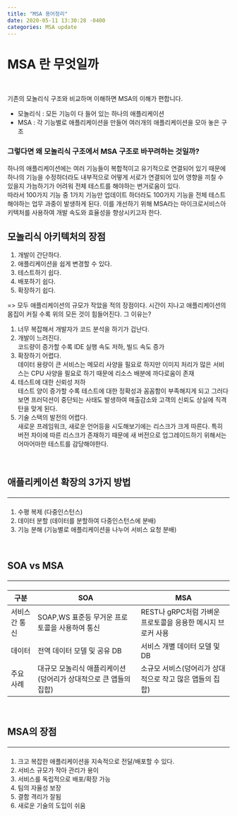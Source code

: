 ```yaml
---
title: "MSA 용어정리"
date: 2020-05-11 13:30:28 -0400
categories: MSA update
---
```


# MSA 란 무엇일까
<br>

기존의 모놀리식 구조와 비교하며 이해하면 MSA의 이해가 편합니다.
- 모놀리식 : 모든 기능이 다 들어 있는 하나의 애플리케이션
- MSA : 각 기능별로 애플리케이션을 만들어 여러개의 애플리케이션을 모아 놓은 구조

### 그렇다면 왜 모놀리식 구조에서 MSA 구조로 바꾸려하는 것일까?

하나의 애플리케이션에는 여러 기능들이 복합적이고 유기적으로 연결되어 있기 때문에 하나의 기능을 수정하더라도 내부적으로 어떻게 서로가 연결되어 있어 영향을 끼칠 수 있을지 가늠하기가 어려워 전체 테스트를 해야하는 번거로움이 있다. <br>
 따라서 100가지 기능 중 1가지 기능만 업데이트 하더라도 100가지 기능을 전체 테스트 해야하는 업무 과중이 발생하게 된다. 이를 개선하기 위해 MSA라는 마이크로서비스아키텍처를 사용하여 개발 속도와 효율성을 향상시키고자 한다.

 ## 모놀리식 아키텍처의 장점
 1. 개발이 간단하다.
 2. 애플리케이션을 쉽게 변경할 수 있다.
 3. 테스트하기 쉽다.
 4. 배포하기 쉽다.
 5. 확장하기 쉽다.

=> 모두 애플리케이션의 규모가 작았을 적의 장점이다.
시간이 지나고 애플리케이션의 몸집이 커질 수록 위의 모든 것이 힘들어진다.
그 이유는?<br>
1. 너무 복잡해서 개발자가 코드 분석을 하기가 겁난다.
2. 개발이 느려진다.<br>코드량이 증가할 수록 IDE 실행 속도 저하, 빌드 속도 증가
3. 확장하기 어렵다. <br>데이터 용량이 큰 서비스는 메모리 사양을 필요로 하지만 이미지 처리가 많은 서비스는 CPU 사양을 필요로 하기 때문에 리소스 배분에 까다로움이 존재
4. 테스트에 대한 신뢰성 저하 
<br> 테스트 양이 증가할 수록 테스트에 대한 정확성과 꼼꼼함이 부족해지게 되고 그러다 보면 프러덕션이 중단되는 사태도 발생하여 매출감소와 고객의 신뢰도 상실에 직격탄을 맞게 된다.
5. 기술 스택의 발전의 어렵다.
<br> 새로운 프레임워크, 새로운 언어등을 시도해보기에는 리스크가 크게 따른다. 특히 버전 차이에 따른 리스크가 존재하기 때문에 새 버전으로 업그레이드하기 위해서는 어마어마한 테스트를 감당해야한다.


<br>

## 애플리케이션 확장의 3가지 방법 <hr>
1. 수평 복제 (다중인스턴스)
2. 데이터 분할  (데이터를 분할하여 다중인스턴스에 분배)
3. 기능 분해 (기능별로 애플리케이션을 나누어 서비스 요청 분배)

<br>

## SOA vs MSA <hr>
|구분|SOA|MSA|
|----|-----|-------|
|서비스간 통신| SOAP,WS 표준등 무거운 프로토콜을 사용하여 통신|REST나 gRPC처럼 가벼운 프로토콜을 응용한 메시지 브로커 사용|
|데이터|전역 데이터 모델 및 공유 DB| 서비스 개별 데이터 모델 및 DB|
|주요 사례|대규모 모놀리식 애플리케이션(덩어리가 상대적으로 큰 앱들의 집합)|소규모 서비스(덩어리가 상대적으로 작고 많은 앱들의 집합)


<br>

## MSA의 장점 <hr>
1. 크고 복잡한 애플리케이션을 지속적으로 전달/배포할 수 있다.
2. 서비스 규모가 작아 관리가 용이
3. 서비스를 독립적으로 배포/확장 가능
4. 팀의 자율성 보장
5. 결함 격리가 잘됨
6. 새로운 기술의 도입이 쉬움

